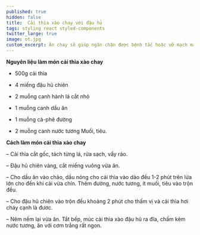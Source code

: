 ```yaml
---
published: true
hidden: false
title:  Cải thìa xào chay với đậu hủ
tags: styling react styled-components
twitter_large: true
image: ot.jpg
custom_excerpt: Ăn chay sẽ giúp ngăn chặn được bệnh tắc hoặc vỡ mạch máu ở người tăng huyết áp, hạn chế tai biến nhồi máu cơ tim.
---
```


**Nguyên liệu làm món cải thìa xào chay**

+ 500g cải thìa

+ 4 miếng đậu hũ chiên

+ 2 muỗng canh hành lá cắt nhỏ

+ 1 muỗng canh dầu ăn

+ 1 muỗng cà-phê đường

+ 2 muỗng canh nước tương Muối, tiêu.

**Cách làm món cải thìa xào chay**

– Cải thìa cắt gốc, tách từng lá, rửa sạch, vẩy ráo.

– Đậu hũ chiên vàng, cắt miếng vuông vừa ăn.

– Cho dầu ăn vào chảo, dầu nóng cho cải thìa vào dảo đều 1-2 phút trên lửa lớn cho đến khi cải vừa chín. Thêm đường, nước tương, ít muối, tiêu vào trộn đều.

– Cho đậu hũ chiên vào trộn đều khoảng 2 phút cho thấm vị và cải thìa hơi cháy cạnh là đươc.

– Nêm nếm lại vừa ăn. Tắt bếp, múc cải thìa xào đậu hũ ra đĩa, chấm kèm nước tương, ăn với cơm trắng rất ngon.